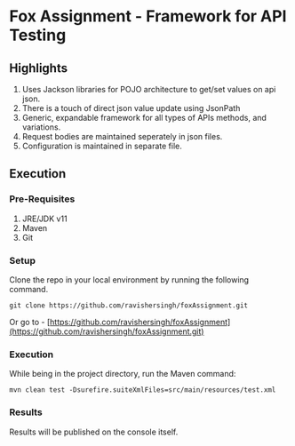 # Fox Assignment - Framework for API Testing

## Highlights
1. Uses Jackson libraries for POJO architecture to get/set values on api json.
2. There is a touch of direct json value update using JsonPath
3. Generic, expandable framework for all types of APIs methods, and variations.
4. Request bodies are maintained seperately in json files.
5. Configuration is maintained in separate file.

## Execution
### Pre-Requisites
1. JRE/JDK v11
2. Maven
3. Git

### Setup
Clone the repo in your local environment
by running the following command.

`git clone https://github.com/ravishersingh/foxAssignment.git`

Or go to - [https://github.com/ravishersingh/foxAssignment](https://github.com/ravishersingh/foxAssignment.git)

### Execution
While being in the project directory, run the Maven command: 

`mvn clean test -Dsurefire.suiteXmlFiles=src/main/resources/test.xml`

### Results
Results will be published on the console itself.
